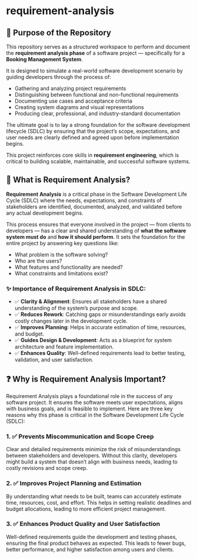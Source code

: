 # requirement-analysis
## 📌 Purpose of the Repository

This repository serves as a structured workspace to perform and document the **requirement analysis phase** of a software project — specifically for a **Booking Management System**.

It is designed to simulate a real-world software development scenario by guiding developers through the process of:

- Gathering and analyzing project requirements
- Distinguishing between functional and non-functional requirements
- Documenting use cases and acceptance criteria
- Creating system diagrams and visual representations
- Producing clear, professional, and industry-standard documentation

The ultimate goal is to lay a strong foundation for the software development lifecycle (SDLC) by ensuring that the project’s scope, expectations, and user needs are clearly defined and agreed upon before implementation begins.

This project reinforces core skills in **requirement engineering**, which is critical to building scalable, maintainable, and successful software systems.
## 🧠 What is Requirement Analysis?

**Requirement Analysis** is a critical phase in the Software Development Life Cycle (SDLC) where the needs, expectations, and constraints of stakeholders are identified, documented, analyzed, and validated before any actual development begins.

This process ensures that everyone involved in the project — from clients to developers — has a clear and shared understanding of **what the software system must do** and **how it should perform**. It sets the foundation for the entire project by answering key questions like:

- What problem is the software solving?
- Who are the users?
- What features and functionality are needed?
- What constraints and limitations exist?

### ✨ Importance of Requirement Analysis in SDLC:

- ✅ **Clarity & Alignment**: Ensures all stakeholders have a shared understanding of the system’s purpose and scope.
- ✅ **Reduces Rework**: Catching gaps or misunderstandings early avoids costly changes later in the development cycle.
- ✅ **Improves Planning**: Helps in accurate estimation of time, resources, and budget.
- ✅ **Guides Design & Development**: Acts as a blueprint for system architecture and feature implementation.
- ✅ **Enhances Quality**: Well-defined requirements lead to better testing, validation, and user satisfaction.
## ❓ Why is Requirement Analysis Important?

Requirement Analysis plays a foundational role in the success of any software project. It ensures the software meets user expectations, aligns with business goals, and is feasible to implement. Here are three key reasons why this phase is critical in the Software Development Life Cycle (SDLC):

### 1. ✅ Prevents Miscommunication and Scope Creep
Clear and detailed requirements minimize the risk of misunderstandings between stakeholders and developers. Without this clarity, developers might build a system that doesn’t align with business needs, leading to costly revisions and scope creep.

### 2. ✅ Improves Project Planning and Estimation
By understanding what needs to be built, teams can accurately estimate time, resources, cost, and effort. This helps in setting realistic deadlines and budget allocations, leading to more efficient project management.

### 3. ✅ Enhances Product Quality and User Satisfaction
Well-defined requirements guide the development and testing phases, ensuring the final product behaves as expected. This leads to fewer bugs, better performance, and higher satisfaction among users and clients.
